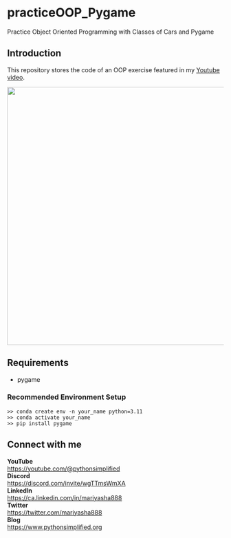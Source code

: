 # practiceOOP_Pygame
Practice Object Oriented Programming with Classes of Cars and Pygame

## Introduction

This repository stores the code of an OOP exercise featured in my <a href="https://youtu.be/cgxTwQT1ahw" target="_blank">Youtube video</a>.

<img src="https://github.com/MariyaSha/practiceOOP_Pygame/assets/32107652/97b839c0-c665-4164-8d58-5deb8a9bd229" width=600px>

## Requirements
- pygame

### Recommended Environment Setup
```
>> conda create env -n your_name python=3.11
>> conda activate your_name
>> pip install pygame
```

## Connect with me
<b>YouTube</b>
<br>
     https://youtube.com/@pythonsimplified
<br>
<b>Discord</b>
<br>
     https://discord.com/invite/wgTTmsWmXA
<br>
<b>LinkedIn</b>
<br>
     https://ca.linkedin.com/in/mariyasha888
<br>
<b>Twitter</b>
<br>
     https://twitter.com/mariyasha888
<br>
<b>Blog</b>
<br>
     https://www.pythonsimplified.org



